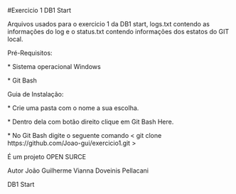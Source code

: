 #Exercicio 1 DB1 Start

<p>Arquivos usados para o exercicio 1 da DB1 start, logs.txt contendo as informações do log e o status.txt contendo informações dos
estatos do GIT local.

<p>Pré-Requisitos:
  <p>* Sistema operacional Windows
  <p>* Git Bash
  
<p>Guia de Instalação:
 <p>* Crie uma pasta com o nome a sua escolha.
 <p>* Dentro dela com botão direito clique em Git Bash Here.
 <p>* No Git Bash digite o seguente comando < git clone https://github.com/Joao-gui/exercicio1.git >
 
 <p>É um projeto OPEN SURCE
 
 <p>Autor João Guilherme Vianna Doveinis Pellacani
 <p>DB1 Start
  
